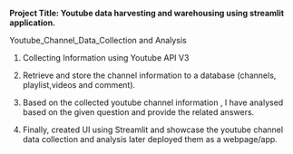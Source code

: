 **Project Title: Youtube data harvesting and warehousing using streamlit application.**

Youtube_Channel_Data_Collection and Analysis 

1. Collecting Information using Youtube API V3

2. Retrieve and store the channel information to a database (channels, playlist,videos and comment).

3. Based on the collected youtube channel information , I have analysed based on the given question and provide the related answers.

4. Finally, created UI using Streamlit and showcase the youtube channel data collection and analysis later deployed them as a webpage/app.
